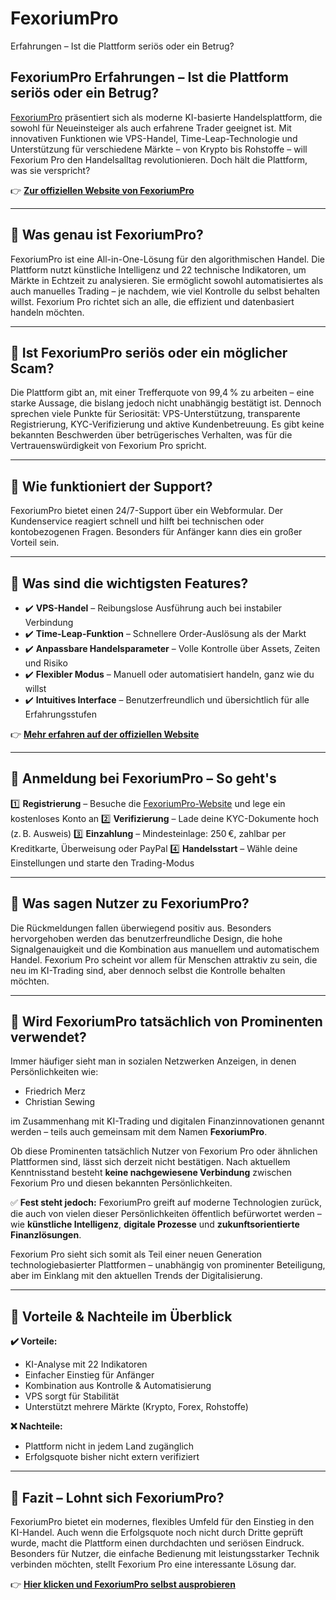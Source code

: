 # FexoriumPro
Erfahrungen – Ist die Plattform seriös oder ein Betrug?

## FexoriumPro Erfahrungen – Ist die Plattform seriös oder ein Betrug?

[FexoriumPro](https://fexorium-pro.de) präsentiert sich als moderne KI-basierte Handelsplattform, die sowohl für Neueinsteiger als auch erfahrene Trader geeignet ist. Mit innovativen Funktionen wie VPS-Handel, Time-Leap-Technologie und Unterstützung für verschiedene Märkte – von Krypto bis Rohstoffe – will Fexorium Pro den Handelsalltag revolutionieren. Doch hält die Plattform, was sie verspricht?

👉 **[Zur offiziellen Website von FexoriumPro](https://fexorium-pro.de)**

---

## 📌 Was genau ist FexoriumPro?

FexoriumPro ist eine All-in-One-Lösung für den algorithmischen Handel. Die Plattform nutzt künstliche Intelligenz und 22 technische Indikatoren, um Märkte in Echtzeit zu analysieren. Sie ermöglicht sowohl automatisiertes als auch manuelles Trading – je nachdem, wie viel Kontrolle du selbst behalten willst. Fexorium Pro richtet sich an alle, die effizient und datenbasiert handeln möchten.

---

## 📌 Ist FexoriumPro seriös oder ein möglicher Scam?

Die Plattform gibt an, mit einer Trefferquote von 99,4 % zu arbeiten – eine starke Aussage, die bislang jedoch nicht unabhängig bestätigt ist. Dennoch sprechen viele Punkte für Seriosität: VPS-Unterstützung, transparente Registrierung, KYC-Verifizierung und aktive Kundenbetreuung. Es gibt keine bekannten Beschwerden über betrügerisches Verhalten, was für die Vertrauenswürdigkeit von Fexorium Pro spricht.

---

## 📌 Wie funktioniert der Support?

FexoriumPro bietet einen 24/7-Support über ein Webformular. Der Kundenservice reagiert schnell und hilft bei technischen oder kontobezogenen Fragen. Besonders für Anfänger kann dies ein großer Vorteil sein.

---

## 📌 Was sind die wichtigsten Features?

- ✔️ **VPS-Handel** – Reibungslose Ausführung auch bei instabiler Verbindung
- ✔️ **Time-Leap-Funktion** – Schnellere Order-Auslösung als der Markt
- ✔️ **Anpassbare Handelsparameter** – Volle Kontrolle über Assets, Zeiten und Risiko
- ✔️ **Flexibler Modus** – Manuell oder automatisiert handeln, ganz wie du willst
- ✔️ **Intuitives Interface** – Benutzerfreundlich und übersichtlich für alle Erfahrungsstufen

👉 **[Mehr erfahren auf der offiziellen Website](https://fexorium-pro.de)**

---

## 📌 Anmeldung bei FexoriumPro – So geht's

1️⃣ **Registrierung** – Besuche die [FexoriumPro-Website](https://fexorium-pro.de) und lege ein kostenloses Konto an
2️⃣ **Verifizierung** – Lade deine KYC-Dokumente hoch (z. B. Ausweis)
3️⃣ **Einzahlung** – Mindesteinlage: 250 €, zahlbar per Kreditkarte, Überweisung oder PayPal
4️⃣ **Handelsstart** – Wähle deine Einstellungen und starte den Trading-Modus

---

## 📌 Was sagen Nutzer zu FexoriumPro?

Die Rückmeldungen fallen überwiegend positiv aus. Besonders hervorgehoben werden das benutzerfreundliche Design, die hohe Signalgenauigkeit und die Kombination aus manuellem und automatischem Handel. Fexorium Pro scheint vor allem für Menschen attraktiv zu sein, die neu im KI-Trading sind, aber dennoch selbst die Kontrolle behalten möchten.

---

## 📌 Wird FexoriumPro tatsächlich von Prominenten verwendet?

Immer häufiger sieht man in sozialen Netzwerken Anzeigen, in denen Persönlichkeiten wie:

- Friedrich Merz
- Christian Sewing

im Zusammenhang mit KI-Trading und digitalen Finanzinnovationen genannt werden – teils auch gemeinsam mit dem Namen **FexoriumPro**.

Ob diese Prominenten tatsächlich Nutzer von Fexorium Pro oder ähnlichen Plattformen sind, lässt sich derzeit nicht bestätigen. Nach aktuellem Kenntnisstand besteht **keine nachgewiesene Verbindung** zwischen Fexorium Pro und diesen bekannten Persönlichkeiten.

✅ **Fest steht jedoch:** FexoriumPro greift auf moderne Technologien zurück, die auch von vielen dieser Persönlichkeiten öffentlich befürwortet werden – wie **künstliche Intelligenz**, **digitale Prozesse** und **zukunftsorientierte Finanzlösungen**.

Fexorium Pro sieht sich somit als Teil einer neuen Generation technologiebasierter Plattformen – unabhängig von prominenter Beteiligung, aber im Einklang mit den aktuellen Trends der Digitalisierung.

---

## 📌 Vorteile & Nachteile im Überblick

**✔️ Vorteile:**
- KI-Analyse mit 22 Indikatoren
- Einfacher Einstieg für Anfänger
- Kombination aus Kontrolle & Automatisierung
- VPS sorgt für Stabilität
- Unterstützt mehrere Märkte (Krypto, Forex, Rohstoffe)

**❌ Nachteile:**
- Plattform nicht in jedem Land zugänglich
- Erfolgsquote bisher nicht extern verifiziert

---

## 📌 Fazit – Lohnt sich FexoriumPro?

FexoriumPro bietet ein modernes, flexibles Umfeld für den Einstieg in den KI-Handel. Auch wenn die Erfolgsquote noch nicht durch Dritte geprüft wurde, macht die Plattform einen durchdachten und seriösen Eindruck. Besonders für Nutzer, die einfache Bedienung mit leistungsstarker Technik verbinden möchten, stellt Fexorium Pro eine interessante Lösung dar.

👉 **[Hier klicken und FexoriumPro selbst ausprobieren](https://fexorium-pro.de)**
